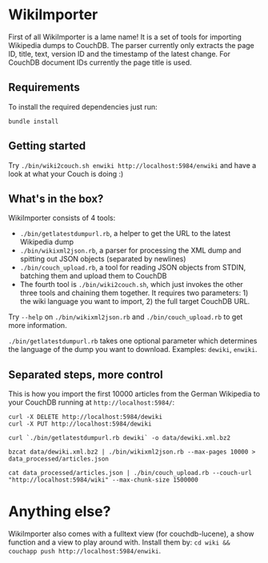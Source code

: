 # WikiImporter
First of all WikiImporter is a lame name! It is a set of tools for importing Wikipedia dumps to CouchDB. The parser currently only extracts the page ID, title, text, version ID and the timestamp of the latest change. For CouchDB document IDs currently the page title is used.

## Requirements
To install the required dependencies just run:

    bundle install

## Getting started
Try `./bin/wiki2couch.sh enwiki http://localhost:5984/enwiki` and have a look at what your Couch is doing :)

## What's in the box?
WikiImporter consists of 4 tools:

* `./bin/getlatestdumpurl.rb`, a helper to get the URL to the latest Wikipedia dump
* `./bin/wikixml2json.rb`, a parser for processing the XML dump and spitting out JSON objects (separated by newlines)
* `./bin/couch_upload.rb`, a tool for reading JSON objects from STDIN, batching them and upload them to CouchDB
* The fourth tool is `./bin/wiki2couch.sh`, which just invokes the other three tools and chaining them together. It requires two parameters: 1) the wiki language you want to import, 2) the full target CouchDB URL.

Try `--help` on `./bin/wikixml2json.rb` and `./bin/couch_upload.rb` to get more information.

`./bin/getlatestdumpurl.rb` takes one optional parameter which determines the language of the dump you want to download. Examples: `dewiki`, `enwiki`.


## Separated steps, more control
This is how you import the first 10000 articles from the German Wikipedia to your CouchDB running at `http://localhost:5984/`:

    curl -X DELETE http://localhost:5984/dewiki
    curl -X PUT http://localhost:5984/dewiki
    
    curl `./bin/getlatestdumpurl.rb dewiki` -o data/dewiki.xml.bz2
    
    bzcat data/dewiki.xml.bz2 | ./bin/wikixml2json.rb --max-pages 10000 > data_processed/articles.json
    
    cat data_processed/articles.json | ./bin/couch_upload.rb --couch-url "http://localhost:5984/wiki" --max-chunk-size 1500000

# Anything else?
WikiImporter also comes with a fulltext view (for couchdb-lucene), a show function and a view to play around with. Install them by: `cd wiki && couchapp push http://localhost:5984/enwiki`.
